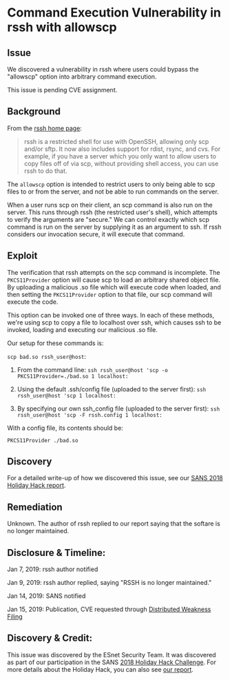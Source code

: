 # Command Execution Vulnerability in rssh with allowscp

## Issue

We discovered a vulnerability in rssh where users could bypass the "allowscp" option into arbitrary command execution.

This issue is pending CVE assignment.

## Background

From the [rssh home page](http://www.pizzashack.org/rssh/):

> rssh is a restricted shell for use with OpenSSH, allowing only scp and/or sftp. It now also includes support for rdist, rsync, and cvs. For example, if you have a server which you only want to allow users to copy files off of via scp, without providing shell access, you can use rssh to do that.


The `allowscp` option is intended to restrict users to only being able to scp files to or from the server, and not be able to run commands on the server.

When a user runs scp on their client, an scp command is also run on the server. This runs through rssh (the restricted user's shell), which attempts to verify the arguments are "secure." We can control exactly which scp command is run on the server by supplying it as an argument to ssh. If rssh considers our invocation secure, it will execute that command.

## Exploit

The verification that rssh attempts on the scp command is incomplete. The `PKCS11Provider` option will cause scp to load an arbitrary shared object file. By uploading a malicious .so file which will execute code when loaded, and then setting the `PKCS11Provider` option to that file, our scp command will execute the code.

This option can be invoked one of three ways. In each of these methods, we're using scp to copy a file to localhost over ssh, which causes ssh to be invoked, loading and executing our malicious .so file.

Our setup for these commands is:

`scp bad.so rssh_user@host`:

1. From the command line:
   `ssh rssh_user@host 'scp -o PKCS11Provider=./bad.so 1 localhost:`

2. Using the default .ssh/config file (uploaded to the server first):
   `ssh rssh_user@host 'scp 1 localhost:`

3. By specifying our own ssh_config file (uploaded to the server first):
   `ssh rssh_user@host 'scp -F rssh.config 1 localhost:`

With a config file, its contents should be:

`PKCS11Provider ./bad.so`

## Discovery

For a detailed write-up of how we discovered this issue, see our [SANS 2018 Holiday Hack report](https://software.es.net/sans-holiday-hack-2018/#org55a074b).

## Remediation

Unknown. The author of rssh replied to our report saying that the softare is no longer maintained.

## Disclosure & Timeline:

Jan 7, 2019: rssh author notified

Jan 9, 2019: rssh author replied, saying "RSSH is no longer maintained."

Jan 14, 2019: SANS notified

Jan 15, 2019: Publication, CVE requested through [Distributed Weakness Filing](https://iwantacve.org)

## Discovery & Credit:

This issue was discovered by the ESnet Security Team. It was discovered as part of our participation in the SANS [2018 Holiday Hack Challenge](https://www.holidayhackchallenge.com/2018/). For more details about the Holiday Hack, you can also see [our report](https://esnet.github.io/sans-holiday-hack-2018/).

